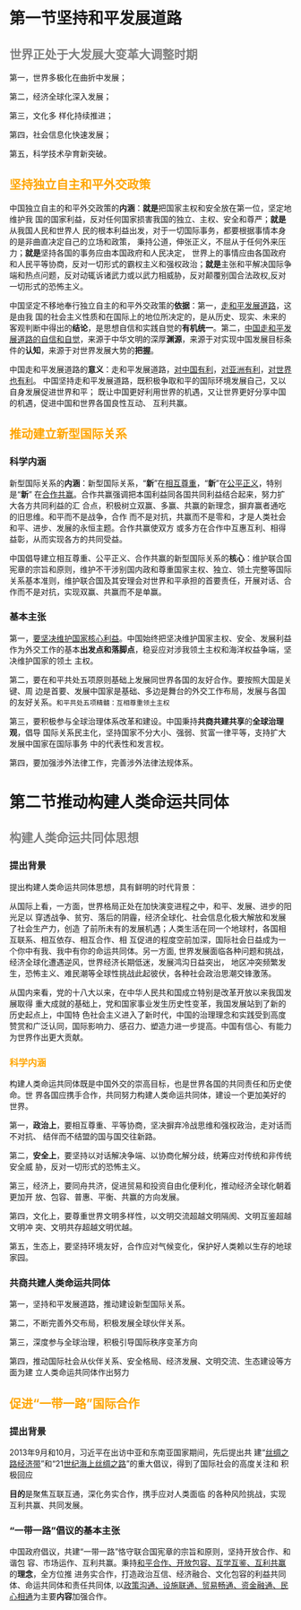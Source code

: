 # 第一节坚持和平发展道路

## <font color=gray>世界正处于大发展大变革大调整时期</font>

第一，世界多极化在曲折中发展；

第二，经济全球化深入发展；

第三，文化多 样化持续推进；

第四，社会信息化快速发展；

第五，科学技术孕育新突破。

## <font color=orange>坚持独立自主和平外交政策</font>

中国独立自主的和平外交政策的**内涵**：**就是**把国家主权和安全放在第一位，坚定地维护我 国的国家利益，反对任何国家损害我国的独立、主权、安全和尊严；**就是**从我国人民和世界人 民的根本利益出发，对于一切国际事务，都要根据事情本身的是非曲直决定自己的立场和政策， 秉持公道，伸张正义，不屈从于任何外来压力；**就是**坚持各国的事务应由本国政府和人民决定， 世界上的事情应由各国政府和人民平等协商，反对一切形式的霸权主义和强权政治；**就是**主张和平解决国际争端和热点问题，反对动辄诉诸武力或以武力相威胁，反对颠覆别国合法政权,反对一切形式的恐怖主义。

中国坚定不移地奉行独立自主的和平外交政策的**依据**：第一，<u>走和平发展道路</u>，这是由我 国的社会主义性质和在国际上的地位所决定的，是从历史、现实、未来的客观判断中得出的**结论**，是思想自信和实践自觉的**有机统一**。第二，<u>中国走和平发展道路的自信和自觉</u>，来源于中华文明的深厚**渊源**，来源于对实现中国发展目标条件的**认知**，来源于对世界发展大势的**把握**。

中国走和平发展道路的**意义**：走和平发展道路，<u>对中国有利</u>，<u>对亚洲有利</u>，<u>对世界也有利</u>。 中国坚持走和平发展道路，既积极争取和平的国际环境发展自己，又以自身发展促进世界和平； 既让中国更好利用世界的机遇，又让世界更好分享中国的机遇，促进中国和世界各国良性互动、 互利共赢。

## <font color=orange>推动建立新型国际关系</font>

### 科学内涵

新型国际关系的**内涵**：新型国际关系，“**新**”在<u>相互尊重</u>，“**新**”在<u>公平正义</u>，特别是“**新**” 在<u>合作共赢</u>。合作共赢强调把本国利益同各国共同利益结合起来，努力扩大各方共同利益的汇 合点，积极树立双赢、多赢、共赢的新理念，摒弃赢者通吃的旧思维。和平而不是战争，合作 而不是对抗，共赢而不是零和，才是人类社会和平、进步、发展的永恒主题。合作共赢使双方 或多方在合作中互惠互利、相得益彰，从而实现各方的共同受益。

中国倡导建立相互尊重、公平正义、合作共赢的新型国际关系的**核心**：维护联合国宪章的宗旨和原则，维护不干涉别国内政和尊重国家主权、独立、领土完整等国际关系基本准则，维护联合国及其安理会对世界和平承担的首要责任，开展对话、合作而不是对抗，实现双赢、共赢而不是单赢。

### 基本主张

第一，<u>要坚决维护国家核心利益</u>。中国始终把坚决维护国家主权、安全、发展利益作为外交工作的基本**出发点和落脚点**，稳妥应对涉我领土主权和海洋权益争端，坚决维护国家的领土 主权。

第二，要在和平共处五项原则基础上发展同世界各国的友好合作。要按照大国是关键、周 边是首要、发展中国家是基础、多边是舞台的外交工作布局，发展与各国的友好关系。`和平共处五项精髓：互相尊重领土主权`

第三，要积极参与全球治理体系改革和建设。中国秉持**共商共建共享**的**全球治理观**，倡导 国际关系民主化，坚持国家不分大小、强弱、贫富一律平等，支持扩大发展中国家在国际事务 中的代表性和发言权。

第四，要加强涉外法律工作，完善涉外法律法规体系。

# 第二节推动构建人类命运共同体

## <font color=gray>构建人类命运共同体思想</font>

### 提出背景

提出构建人类命运共同体思想，具有鲜明的时代背景： 

从国际上看，一方面，世界格局正处在加快演变进程之中，和平、发展、进步的阳光足以 穿透战争、贫穷、落后的阴霾，经济全球化、社会信息化极大解放和发展了社会生产力，创造 了前所未有的发展机遇；人类生活在同一个地球村，各国相互联系、相互依存、相互合作、相 互促进的程度空前加深，国际社会日益成为一个你中有我、我中有你的命运共同体。另一方面, 世界发展面临各种问题和挑战，经济全球化遭遇逆风，世界经济长期低迷，发展鸿沟日益突出， 地区冲突频繁发生，恐怖主义、难民潮等全球性挑战此起彼伏，各种社会政治思潮交锋激荡。

从国内来看，党的十八大以来，在中华人民共和国成立特别是改革开放以来我国发展取得 重大成就的基础上，党和国家事业发生历史性变革，我国发展站到了新的历史起点上，中国特 色社会主义进入了新时代，中国的治理理念和实践受到高度赞赏和广泛认同，国际影响力、感召力、塑造力进一步提高。中国有信心、有能力为世界作出更大贡献。

### <font color=orange>科学内涵</font>

构建人类命运共同体既是中国外交的崇高目标，也是世界各国的共同责任和历史使命。世 界各国应携手合作，共同努力构建人类命运共同体，建设一个更加美好的世界。

第一，**政治上**，要相互尊重、平等协商，坚决摒弃冷战思维和强权政治，走对话而不对抗、 结伴而不结盟的国与国交往新路。 

第二，**安全上**，要坚持以对话解决争端、以协商化解分歧，统筹应对传统和非传统安全威 胁，反对一切形式的恐怖主义。 

第三，经济上，要同舟共济，促进贸易和投资自由化便利化，推动经济全球化朝着更加开 放、包容、普惠、平衡、共赢的方向发展。

第四，文化上，要尊重世界文明多样性，以文明交流超越文明隔阂、文明互鉴超越文明冲 突、文明共存超越文明优越。 

第五，生态上，要坚持环境友好，合作应对气候变化，保护好人类赖以生存的地球家园。

### 共商共建人类命运共同体

第一，坚持和平发展道路，推动建设新型国际关系。

第二，不断完善外交布局，积极发展全球伙伴关系。

第三，深度参与全球治理，积极引导国际秩序变革方向

第四，推动国际社会从伙伴关系、安全格局、经济发展、文明交流、生态建设等方面为建 立人类命运共同体作出努力

## <font color=orange>促进“一带一路”国际合作</font>

### 提出背景

2013年9月和10月，习近平在出访中亚和东南亚国家期间，先后提出共 建“<u>丝绸之路经济带</u>”和“21<u>世纪海上丝绸之路</u>”的重大倡议，得到了国际社会的高度关注和 积极回应

**目的**是聚焦互联互通，深化务实合作，携手应对人类面临 的各种风险挑战，实现互利共赢、共同发展。

### “一带一路”倡议的基本主张

中国政府倡议，共建“一带一路”恪守联合国宪章的宗旨和原则，坚持开放合作、和谐包 容、市场运作、互利共赢。秉持<u>和平合作、开放包容、互学互鉴、互利共赢</u>的**理念**，全方位推 进务实合作，打造政治互信、经济融合、文化包容的利益共同体、命运共同体和责任共同体, 以<u>政策沟通、设施联通、贸易畅通、资金融通、民心相通</u>为主要**内容**加强合作。